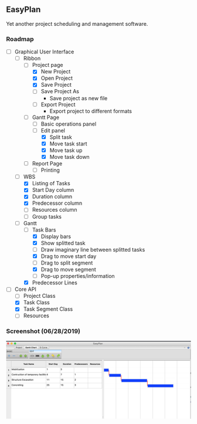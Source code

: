 EasyPlan
---
Yet another project scheduling and management software.

### Roadmap
- [ ] Graphical User Interface
  - [ ] Ribbon
    - [ ] Project page
      - [x] New Project
      - [x] Open Project
      - [x] Save Project
      - [ ] Save Project As
        - Save project as new file
      - [ ] Export Project
        - Export project to different formats
    - [ ] Gantt Page
      - [ ] Basic operations panel
      - [ ] Edit panel
        - [x] Split task
        - [x] Move task start
        - [x] Move task up
        - [x] Move task down
    - [ ] Report Page
      - [ ] Printing
  - [ ] WBS
    - [x] Listing of Tasks
    - [x] Start Day column
    - [x] Duration column
    - [x] Predecessor column
    - [ ] Resources column
    - [ ] Group tasks
  - [ ] Gantt
    - [ ] Task Bars
      - [x] Display bars
      - [x] Show splitted task
      - [ ] Draw imaginary line between splitted tasks
      - [x] Drag to move start day
      - [ ] Drag to split segment
      - [x] Drag to move segment
      - [ ] Pop-up properties/information
    - [x] Predecessor Lines
- [ ] Core API
  - [ ] Project Class
  - [x] Task Class
  - [x] Task Segment Class
  - [ ] Resources
  
 ### Screenshot (06/28/2019)
![Screenshot 1](readme_files/ss1.png)
